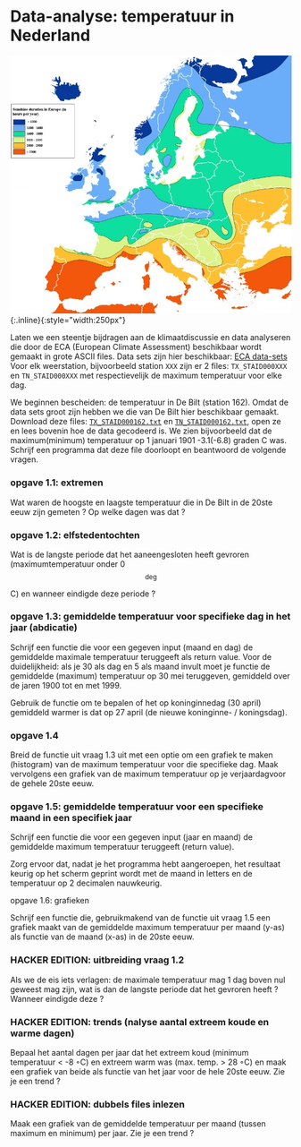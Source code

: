 # Data-analyse: temperatuur in Nederland

![TemperatureMapEurope](TemperatureMapEurope.jpg){:.inline}{:style="width:250px"}

Laten we een steentje bijdragen aan de klimaatdiscussie en data analyseren 
die door de ECA (European Climate Assessment) beschikbaar wordt gemaakt in 
grote ASCII files. Data sets zijn hier beschikbaar: 
[ECA data-sets](http://eca.knmi.nl/dailydata/predefinedseries.php)
Voor elk weerstation, bijvoorbeeld station `XXX` zijn er 2 files: 
`TX_STAID000XXX` en `TN_STAID000XXX` met respectievelijk de maximum temperatuur 
voor elke dag.

We beginnen bescheiden: de temperatuur in De Bilt (station 162). Omdat de data sets groot 
zijn hebben we die van De Bilt hier beschikbaar gemaakt. Download deze files: 
[`TX_STAID000162.txt`](TX_STAID000162.txt) en [`TN_STAID000162.txt`](TN_STAID000162.txt), 
open ze en lees bovenin hoe de data gecodeerd is. We zien bijvoorbeeld dat de 
maximum(minimum) temperatuur op 1 januari 1901 -3.1(-6.8) graden C was. Schrijf een 
programma dat deze file doorloopt en beantwoord de volgende vragen.


### opgave 1.1: extremen

Wat waren de hoogste en laagste temperatuur die in De Bilt in de 20ste eeuw zijn gemeten ? Op welke dagen was dat ?

### opgave 1.2: elfstedentochten

Wat is de langste periode dat het aaneengesloten heeft gevroren (maximumtemperatuur onder 0 $$^\deg$$C) en 
wanneer eindigde deze periode ?

### opgave 1.3: gemiddelde temperatuur voor specifieke dag in het jaar (abdicatie)

Schrijf een functie die voor een gegeven input (maand en dag) de gemiddelde maximale temperatuur 
teruggeeft als return value. Voor de duidelijkheid: als je 30 als dag en 5 als maand invult moet 
je functie de gemiddelde (maximum) temperatuur op 30 mei teruggeven, gemiddeld over de jaren 1900 
tot en met 1999.

Gebruik de functie om te bepalen of het op koninginnedag (30 april) gemiddeld warmer is dat op 27 april 
(de nieuwe koninginne- / koningsdag).

### opgave 1.4 

Breid de functie uit vraag 1.3 uit met een optie om een grafiek te maken (histogram) van de 
maximum temperatuur voor die specifieke dag. Maak vervolgens een grafiek van de maximum temperatuur 
op je verjaardagvoor de gehele 20ste eeuw.

### opgave 1.5: gemiddelde temperatuur voor een specifieke maand in een specifiek jaar

Schrijf een functie die voor een gegeven input (jaar en maand) de gemiddelde maximum 
temperatuur teruggeeft (return value).

Zorg ervoor dat, nadat je het programma hebt aangeroepen, het resultaat keurig op het scherm 
geprint wordt met de maand in letters en de temperatuur op 2 decimalen nauwkeurig.

opgave 1.6: grafieken

Schrijf een functie die, gebruikmakend van de functie uit vraag 1.5 een grafiek maakt van de 
gemiddelde maximum temperatuur per maand (y-as) als functie van de maand (x-as) in de 20ste eeuw. 


### HACKER EDITION: uitbreiding vraag 1.2
Als we de eis iets verlagen: de maximale temperatuur mag 1 dag boven nul geweest mag zijn, wat is 
dan de langste periode dat het gevroren heeft ? Wanneer eindigde deze ?

### HACKER EDITION: trends (nalyse aantal extreem koude en warme dagen)

Bepaal het aantal dagen per jaar dat het extreem koud (minimum temperatuur < -8 ◦C) en extreem 
warm was (max. temp. > 28 ◦C) en maak een grafiek van beide als functie van het jaar voor de 
hele 20ste eeuw. Zie je een trend ?

### HACKER EDITION: dubbels files inlezen
Maak een grafiek van de gemiddelde temperatuur per maand (tussen maximum en minimum) per jaar. Zie je een trend ?
